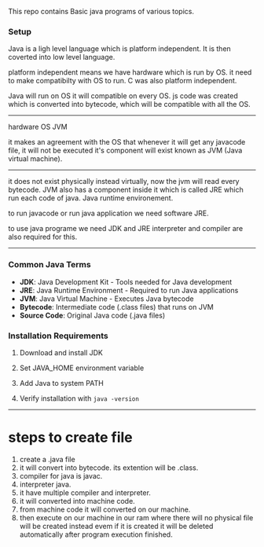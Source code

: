 This repo contains Basic java programs of various topics.

### Setup 

Java is a ligh level language which is platform independent. It is then coverted into low level language.

platform independent means we have hardware which is run by OS. it need to make compatibilty with OS to run. C was also platform independent. 

Java will run on OS it will compatible on every OS. js code was created which is converted into bytecode, which will be compatible with all the OS.

---

hardware 
    OS
        JVM

it makes an agreement with the OS that whenever it will get any javacode file, it will not be executed it's component will exist known as JVM (Java virtual machine).

---

it does not exist physically instead virtually, now the jvm will read every bytecode. JVM also has a component inside it which is called JRE which run each code of java. Java runtime environement.

to run javacode or run java application we need software JRE.

to use java programe we need  JDK and JRE
interpreter and compiler are also required for this.

---

### Common Java Terms

- **JDK**: Java Development Kit - Tools needed for Java development
- **JRE**: Java Runtime Environment - Required to run Java applications
- **JVM**: Java Virtual Machine - Executes Java bytecode
- **Bytecode**: Intermediate code (.class files) that runs on JVM
- **Source Code**: Original Java code (.java files)

### Installation Requirements

1. Download and install JDK
2. Set JAVA_HOME environment variable
3. Add Java to system PATH

4. Verify installation with `java -version`

---

# steps to create file

1. create a .java file
2. it will convert into bytecode. its extention will be .class.
3. compiler for java is javac.
4. interpreter java.
5. it have multiple compiler and interpreter.
6. it will converted into machine code.
7. from machine code it will converted on our machine.
8. then execute on our machine in our ram where there will no physical file will be created instead evem if it is created it will be deleted automatically after program execution finished.


## 


